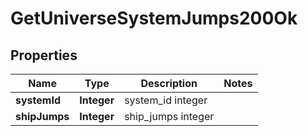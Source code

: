 
# GetUniverseSystemJumps200Ok

## Properties
Name | Type | Description | Notes
------------ | ------------- | ------------- | -------------
**systemId** | **Integer** | system_id integer | 
**shipJumps** | **Integer** | ship_jumps integer | 



